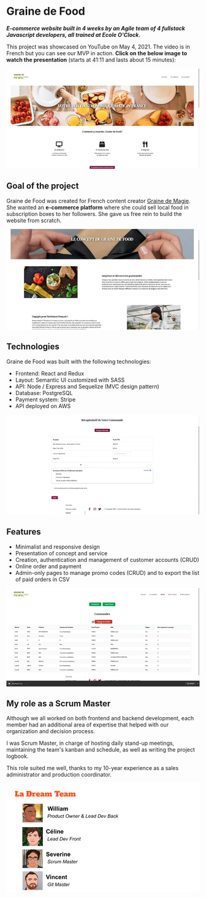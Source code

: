 # Graine de Food
**_E-commerce website built in 4 weeks by an Agile team of 4 fullstack Javascript developers, all trained at Ecole O'Clock._**

This project was showcased on YouTube on May 4, 2021. The video is in French but you can see our MVP in action. **Click on the below image to watch the presentation** (starts at 41:11 and lasts about 15 minutes):

[![Homepage Screenshot](screenshots/homepage.png)](http://www.youtube.com/watch?feature=player_embedded&v=fV3c4FJqlBM?t=2471)

## Goal of the project

Graine de Food was created for French content creator [Graine de Magie](https://www.instagram.com/grainedemagie/?hl=fr "Link to Graine de Magie Instagram Page"). She wanted an **e-commerce platform** where she could sell local food in subscription boxes to her followers. She gave us free rein to build the website from scratch. 

![Concept Screenshot](screenshots/concept.png "Graine de Food - Concept Page Screenshot")

## Technologies

Graine de Food was built with the following technologies:
* Frontend: React and Redux
* Layout: Semantic UI customized with SASS
* API: Node / Express and Sequelize (MVC design pattern)
* Database: PostgreSQL
* Payment system: Stripe
* API deployed on AWS

![Cart Screenshot](screenshots/cart.png "Graine de Food - Cart Screenshot")

## Features

* Minimalist and responsive design
* Presentation of concept and service
* Creation, authentication and management of customer accounts (CRUD)
* Online order and payment
* Admin-only pages to manage promo codes (CRUD) and to export the list of paid orders in CSV

![Admin-Orders Screenshot](screenshots/admin-orders.png "Graine de Food - Admin-only List of Orders Screenshot")


## My role as a Scrum Master

Although we all worked on both frontend and backend development, each member had an additional area of expertise that helped with our organization and decision process. 

I was Scrum Master, in charge of hosting daily stand-up meetings, maintaining the team's kanban and schedule, as well as writing the project logbook. 

This role suited me well, thanks to my 10-year experience as a sales administrator and production coordinator.

![Team Screenshot](screenshots/dreamteam.png "Agile Team Roles")